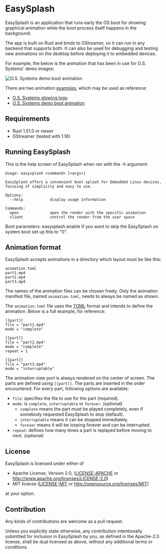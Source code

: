 EasySplash
==========

EasySplash is an application that runs early the OS boot for showing graphical animation while the
boot process itself happens in the background.

The app is built on Rust and binds to GStreamer, so it can run in any backend that supports both.
It can also be used for debugging and testing new animations on the desktop before deploying it to
embedded devices.

For example, the below is the animation that has been in use for O.S. Systems' demo images:

![O.S. Systems demo boot animation](https://github.com/OSSystems/easysplash/raw/master/doc/demo-animation.gif)

There are two animation [examples](https://github.com/OSSystems/EasySplash/tree/master/data), which may be used as reference:

* [O.S. Systems glowing logo](https://github.com/OSSystems/EasySplash/tree/master/data/glowing-logo/)
* [O.S. Systems demo boot animation](https://github.com/OSSystems/EasySplash/tree/master/data/ossystems-demo/)


Requirements
------------

* Rust 1.51.0 or newer
* GStreamer (tested with 1.16)


Running EasySplash
------------------

This is the help screen of EasySplash when ran with the -h argument:

    Usage: easysplash <command> [<args>]

    EasySplash offers a convenient boot splash for Embedded Linux devices,
    focusing of simplicity and easy to use.

    Options:
      --help            display usage information

    Commands:
      open              open the render with the specific animation
      client            control the render from the user space

Boot parameters:
    easysplash.enable If you want to skip the EasySplash on system boot set up
                      this to "0".

Animation format
----------------

EasySplash accepts animations in a directory which layout must be like this:

    animation.toml
    part1.mp4
    part2.mp4
    part3.mp4

The names of the animation files can be chosen freely. Only the animation manifest file, named
`animation.toml`, needs to always be named as shown.

The `animation.toml` file uses the [TOML](https://github.com/toml-lang/toml) format and intends to
define the animation. Below is a full example, for reference:

    [[part]]
    file = "part1.mp4"
    mode = "complete"

    [[part]]
    file = "part2.mp4"
    mode = "complete"
    repeat = 1

    [[part]]
    file = "part3.mp4"
    mode = "interruptable"

The animation view port is always rendered on the center of screen. The parts are defined using
`[[part]]`. The parts are inserted in the order encountered. For every part, following options are
available:

- `file`: specifies the file to use for the part (required).
- `mode`: is `complete`, `interruptable` or `forever`. (optional)
    - `complete` means the part must be played completely, even if somebody requested EasySplash to
      stop (default).
    - `interruptable` means it can be stopped immediately.
    - `forever` means it will be looping forever and can be interrupted.
- `repeat`: defines how many times a part is replayed before moving to next. (optional)


License
-------

EasySplash is licensed under either of

 * Apache License, Version 2.0, ([LICENSE-APACHE](LICENSE-APACHE) or
   http://www.apache.org/licenses/LICENSE-2.0)
 * MIT license ([LICENSE-MIT](LICENSE-MIT) or
   http://opensource.org/licenses/MIT)

at your option.


<a name="contribution"/>

Contribution
------------

Any kinds of contributions are welcome as a pull request.

Unless you explicitly state otherwise, any contribution intentionally submitted
for inclusion in EasySplash by you, as defined in the Apache-2.0 license, shall
be dual licensed as above, without any additional terms or conditions.
